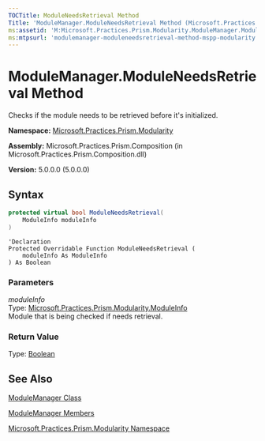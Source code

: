```yaml
---
TOCTitle: ModuleNeedsRetrieval Method
Title: 'ModuleManager.ModuleNeedsRetrieval Method (Microsoft.Practices.Prism.Modularity)'
ms:assetid: 'M:Microsoft.Practices.Prism.Modularity.ModuleManager.ModuleNeedsRetrieval(Microsoft.Practices.Prism.Modularity.ModuleInfo)'
ms:mtpsurl: 'modulemanager-moduleneedsretrieval-method-mspp-modularity.md'
---
```


# ModuleManager.ModuleNeedsRetrieval Method

Checks if the module needs to be retrieved before it's initialized.

**Namespace:** [Microsoft.Practices.Prism.Modularity](/patterns-practices/reference/mspp-modularity-namespace)

**Assembly:** Microsoft.Practices.Prism.Composition (in Microsoft.Practices.Prism.Composition.dll)

**Version:** 5.0.0.0 (5.0.0.0)

## Syntax

```C#
protected virtual bool ModuleNeedsRetrieval(
	ModuleInfo moduleInfo
)
```

```VB
'Declaration
Protected Overridable Function ModuleNeedsRetrieval ( 
	moduleInfo As ModuleInfo
) As Boolean
```

### Parameters

*moduleInfo*  
Type: [Microsoft.Practices.Prism.Modularity.ModuleInfo](/patterns-practices/reference/moduleinfo-class-mspp-modularity)  
Module that is being checked if needs retrieval.

### Return Value
Type: [Boolean](http://msdn.microsoft.com/en-us/library/a28wyd50)

## See Also

[ModuleManager Class](/patterns-practices/reference/modulemanager-class-mspp-modularity)

[ModuleManager Members](/patterns-practices/reference/modulemanager-members-mspp-modularity)

[Microsoft.Practices.Prism.Modularity Namespace](/patterns-practices/reference/mspp-modularity-namespace)
